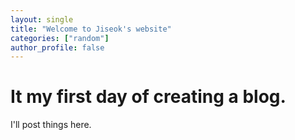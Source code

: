```yaml
---
layout: single
title: "Welcome to Jiseok's website"
categories: ["random"]
author_profile: false
---
```


# It my first day of creating a blog.

I'll post things here.
